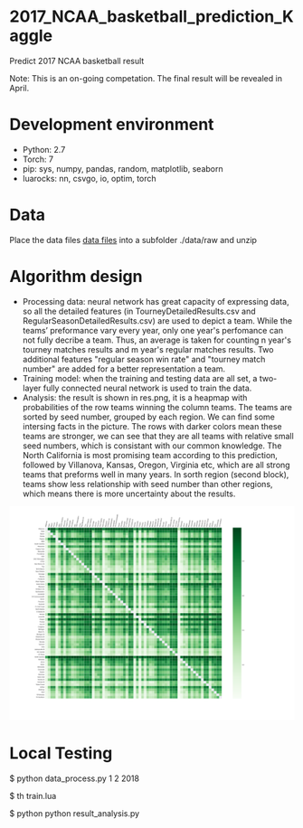 # 2017_NCAA_basketball_prediction_Kaggle
Predict 2017 NCAA basketball result

Note: This is an on-going competation. The final result will be revealed in April.

# Development environment
* Python: 2.7
* Torch: 7
* pip: sys, numpy, pandas, random, matplotlib, seaborn
* luarocks: nn, csvgo, io, optim, torch

# Data
Place the data files  [data files](https://www.kaggle.com/c/march-machine-learning-mania-2017/data) into a subfolder ./data/raw and unzip

# Algorithm design
* Processing data: neural network has great capacity of expressing data, so all the detailed features (in TourneyDetailedResults.csv and RegularSeasonDetailedResults.csv) are used to depict a team. While the teams’ preformance vary every year, only one year's perfomance can not fully decribe a team. Thus, an average is taken for counting n year's tourney matches results and m year's regular matches results. Two additional features "regular season win rate" and "tourney match number" are added for a better representation a team.
* Training model: when the training and testing data are all set, a two-layer fully connected neural network is used to train the data.
* Analysis: the result is shown in res.png, it is a heapmap with probabilities of the row teams winning the column teams. The teams are sorted by seed number, grouped by each region. We can find some intersing facts in the picture. The rows with darker colors mean these teams are stronger, we can see that they are all teams with relative small seed numbers, which is consistant with our common knowledge. The North California is most promising team according to this prediction, followed by Villanova, Kansas, Oregon, Virginia etc, which are all strong teams that preforms well in many years. In sorth region (second block), teams show less relationship with seed number than other regions, which means there is more uncertainty about the results. 

<p align="center">
  <img src="data/result/res.png" width="1000"/>
</p>

# Local Testing
$ python data_process.py 1 2 2018

$ th train.lua

$ python python result_analysis.py

